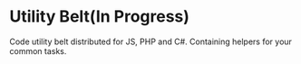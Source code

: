 Utility Belt(In Progress)
============

Code utility belt distributed for JS, PHP and C#. Containing helpers for your common tasks.
